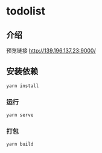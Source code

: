 # todolist

## 介绍
预览链接 http://139.196.137.23:9000/

## 安装依赖
```
yarn install
```

### 运行
```
yarn serve
```

### 打包
```
yarn build
```

